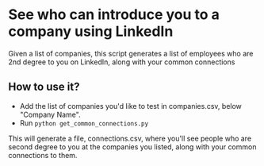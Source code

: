 See who can introduce you to a company using LinkedIn
==========================

Given a list of companies, this script generates a list of employees who are 2nd degree to you on LinkedIn, along with your common connections

How to use it? 
---------------
- Add the list of companies you'd like to test in companies.csv, below "Company Name".
- Run `python get_common_connections.py`

This will generate a file, connections.csv, where you'll see people who are second degree to you at the companies you listed, along with your common connections to them. 
